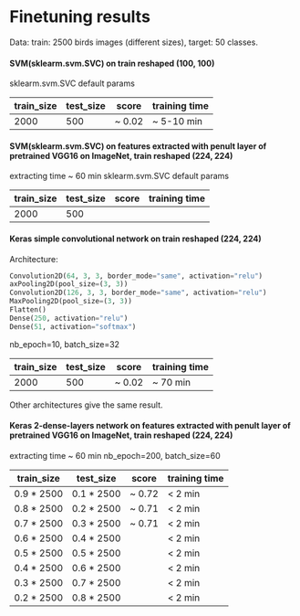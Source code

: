 # Finetuning results
Data: train: 2500 birds images (different sizes), target: 50 classes.
#### SVM(sklearm.svm.SVC) on train reshaped (100, 100)
sklearm.svm.SVC default params

train_size | test_size | score | training time
------------ | ------------- | ------------- | ----------
2000 | 500 | ~ 0.02 | ~ 5-10 min

#### SVM(sklearm.svm.SVC) on features extracted with penult layer of pretrained VGG16 on ImageNet, train reshaped (224, 224)
extracting time ~ 60 min
sklearm.svm.SVC default params

train_size | test_size | score | training time
------------ | ------------- | ------------- | ----------
2000 | 500 |  |


#### Keras simple convolutional network on train reshaped (224, 224)
Architecture:
```python
Convolution2D(64, 3, 3, border_mode="same", activation="relu")
axPooling2D(pool_size=(3, 3))
Convolution2D(126, 3, 3, border_mode="same", activation="relu")
MaxPooling2D(pool_size=(3, 3))
Flatten()
Dense(250, activation="relu")
Dense(51, activation="softmax")
```
nb_epoch=10, batch_size=32

train_size | test_size | score | training time
------------ | ------------- | ------------- | ----------
2000 | 500 | ~ 0.02 | ~ 70 min

Other architectures give the same result.

#### Keras 2-dense-layers network on features extracted with penult layer of pretrained VGG16 on ImageNet, train reshaped (224, 224)
extracting time ~ 60 min
nb_epoch=200, batch_size=60

train_size | test_size | score | training time
------------ | ------------- | ------------- | ----------
0.9 * 2500 | 0.1 * 2500 | ~ 0.72 | < 2 min
0.8 * 2500 | 0.2 * 2500 | ~ 0.71 | < 2 min
0.7 * 2500 | 0.3 * 2500 | ~ 0.71 | < 2 min
0.6 * 2500 | 0.4 * 2500 |  | < 2 min
0.5 * 2500 | 0.5 * 2500 |  | < 2 min
0.4 * 2500 | 0.6 * 2500 |  | < 2 min
0.3 * 2500 | 0.7 * 2500 |  | < 2 min
0.2 * 2500 | 0.8 * 2500 |  | < 2 min
